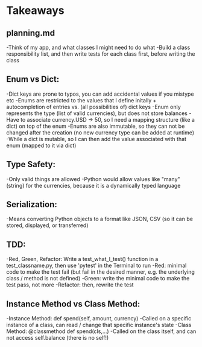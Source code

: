 # Takeaways

## planning.md

-Think of my app, and what classes I might need to do what
-Build a class responsibility list, and then write tests for each class first, before writing the class

## Enum vs Dict:

-Dict keys are prone to typos, you can add accidental values if you mistype etc
-Enums are restricted to the values that I define initally + autocompletion of entries vs. (all possibilities of) dict keys
-Enum only represents the type (list of valid currencies), but does not store balances
-Have to associate currency.USD -> 50, so I need a mapping structure (like a dict) on top of the enum
-Enums are also immutable, so they can not be changed after the creation (no new currency type can be added at runtime)
-While a dict is mutable, so I can then add the value associated with that enum (mapped to it via dict)

## Type Safety:

-Only valid things are allowed
-Python would allow values like "many" (string) for the currencies, because it is a dynamically typed language

## Serialization:

-Means converting Python objects to a format like JSON, CSV (so it can be stored, displayed, or transferred)

## TDD:

-Red, Green, Refactor: Write a test_what_I_test() function in a test_classname.py, then use 'pytest' in the Terminal to run
-Red: minimal code to make the test fail (but fail in the desired manner, e.g. the underlying class / method is not defined)
-Green: write the minimal code to make the test pass, not more
-Refactor: then, rewrite the test

## Instance Method vs Class Method:

-Instance Method: def spend(self, amount, currency)
-Called on a specific instance of a class, can read / change that specific instance's state
-Class Method: @classmethod def spend(cls,...)
-Called on the class itself, and can not access self.balance (there is no self!)
